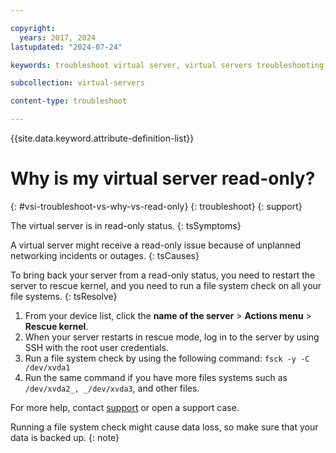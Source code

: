 ```yaml
---

copyright:
  years: 2017, 2024
lastupdated: "2024-07-24"

keywords: troubleshoot virtual server, virtual servers troubleshooting, tips, error, problem, insufficient capacity

subcollection: virtual-servers

content-type: troubleshoot

---
```


{{site.data.keyword.attribute-definition-list}}

# Why is my virtual server read-only?
{: #vsi-troubleshoot-vs-why-vs-read-only}
{: troubleshoot}
{: support}

The virtual server is in read-only status.
{: tsSymptoms}

A virtual server might receive a read-only issue because of unplanned networking incidents or outages.
{: tsCauses}

To bring back your server from a read-only status, you need to restart the server to rescue kernel, and you need to run a file system check on all your file systems.
{: tsResolve}

1. From your device list, click the **name of the server** > **Actions menu** > **Rescue kernel**.
1. When your server restarts in rescue mode, log in to the server by using SSH with the root user credentials.
1. Run a file system check by using the following command:
   `fsck -y -C /dev/xvda1`
1. Run the same command if you have more files systems such as `/dev/xvda2_, _/dev/xvda3`, and other files.

For more help, contact [support](/docs/get-support?topic=get-support-get-supportfaq#contactsupport) or open a support case.

Running a file system check might cause data loss, so make sure that your data is backed up.
{: note}
